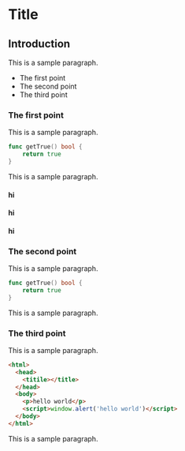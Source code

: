 # Title

## Introduction
This is a sample paragraph.

* The first point
* The second point
* The third point

### The first point
This is a sample paragraph.

``` go
func getTrue() bool {
    return true
}
```
This is a sample paragraph.

#### hi

#### hi

#### hi


### The second point
This is a sample paragraph.

``` go
func getTrue() bool {
    return true
}
```
This is a sample paragraph.

### The third point
This is a sample paragraph.

``` html
<html>
  <head>
    <titile></title>
  </head>
  <body>
    <p>hello world</p>
    <script>window.alert('hello world')</script>
  </body>
</html>
```
This is a sample paragraph.
